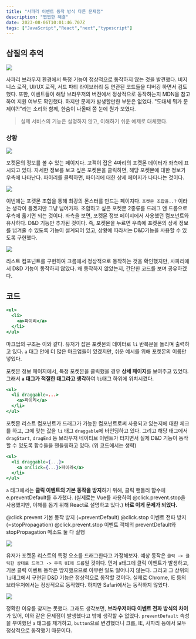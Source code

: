 ```yaml
---
title: "사파리 이벤트 동작 방식 다른 문제점"
description: "찝찝한 해결"
date: 2023-08-06T10:01:46.707Z
tags: ["JavaScript","React","next","typescript"]
---
```

## 삽질의 추억

![](/images/6fe076db-3618-4dfc-a21b-6ef8d0cc4ec2-image.png)


사파리 브라우저 환경에서 특정 기능이 정상적으로 동작하지 않는 것을 발견했다. 비지니스 로직, UI/UX 로직, 서드 파티 라이브러리 등 연관된 코드들을 디버깅 하면서 검토했다. 또한, 이벤트들이 해당 브라우저의 버전에서 정상적으로 동작하는지 MDN을 참고하여 지원 여부도 확인했다. 하지만 문제가 발생할만한 부분은 없었다. "도대체 뭐가 문제야?!"라는 소리와 함께, 한숨이 나올때 쯤 눈에 뭔가 보였다.

> 실제 서비스의 기능은 설명하지 않고, 이해하기 쉬운 예제로 대체했다.

### 상황

![](/images/f7fdbba5-f260-4f1e-b29b-44e784401eff-image.png)

포켓몬의 정보를 볼 수 있는 페이지다. 고객이 잡은 4마리의 포켓몬 데이터가 좌측에 표시되고 있다. 자세한 정보를 보고 싶은 포켓몬을 클릭하면, 해당 포켓몬에 대한 정보가 우측에 나타난다. 파이리를 클릭하면, 파이리에 대한 상세 페이지가 나타나는 것이다.

![](/images/b5cd7cdc-d058-480c-960f-a37fed563981-image.png)

이번에는 포켓몬 조합을 통해 최강의 몬스터를 만드는 페이지다. `포켓몬 조합을..?` 이라는 생각이 들겠지만 그냥 넘어가자. 조합하고 싶은 포켓몬 2종류를 드래그 앤 드롭으로 우측에 옮기면 되는 것이다. 좌측을 보면, 포켓몬 정보 페이지에서 사용했던 컴포넌트와 유사하다. D&D 기능만 추가된 것이다. 즉, 포켓몬을 누르면 우측에 포켓몬의 상세 정보를 넘겨줄 수 있도록 기능이 설계되어 있고, 상황에 따라서는 D&D기능을 사용할 수 있도록 구현했다.

![](/images/e9a62745-60a6-45bf-b0bd-7a0af13fe541-image.png)

리스트 컴포넌트를 구현하여 크롬에서 정상적으로 동작하는 것을 확인했지만, 사파리에서 D&D 기능이 동작하지 않았다. 왜 동작하지 않았는지, 간단한 코드를 보며 공유하겠다.

## 코드

```jsx
<ul>
  <li>
    <a>파이리</a>
  </li>
</ul>
```

마크업의 구조는 이와 같다. 유저가 잡은 포켓몬의 데이터로 `li` 반복문을 돌리며 출력하고 있다. `a` 태그 안에 더 많은 마크업들이 있겠지만, 쉬운 예시를 위해 포켓몬의 이름만 넣었다.

포켓몬 정보 페이지에서, 특정 포켓몬을 클릭했을 경우 **상세 페이지**를 보여주고 있었다. 그래서 **`a` 태그가 적절한 태그라고 생각**하여 `li`태그 하위에 위치시켰다.

```jsx
<ul>
  <li draggable=...>
    <a>파이리</a>
  </li>
</ul>
```

포켓몬 리스트 컴포넌트가 드래그가 가능한 컴포넌트로써 사용되고 있는지에 대한 체크를 하고, 그에 맞는 값을 `li` 태그 `draggable`에 바인딩하고 있다. 그리고 해당 태그에서 `dragStart`, `dragEnd` 등 브라우저 네이티브 이벤트가 터지면서 실제 D&D 기능이 동작할 수 있도록 함수들을 핸들링하고 있다. (위 코드에서는 생략)

```jsx
<ul>
  <li draggable={...}>
    <a onClick={...}>파이리</a>
  </li>
</ul>
```

`a` 태그에서는 **클릭 이벤트의 기본 동작을 방지**하기 위해, 클릭 핸들러 함수에 e.preventDefault를 추가했다. (실제로는 Vue를 사용하여 @click.prevent.stop을 사용했지만, 이해를 돕기 위해 React로 설명하고 있다.) **바로 이게 문제가 되었다.**

>
@click.prevent
기본 동작 방지 (=preventDefault)
@click.stop
이벤트 전파 방지 (=stopPropagation)
@click.prevent.stop
이벤트 객체의 preventDefault와 stopPropagation 메소드 둘 다 실행

![](/images/1c9d685f-b620-4a7b-afaa-8839eb11c592-image.jpg)

유저가 포켓몬 리스트의 특정 요소를 드래그한다고 가정해보자. 예상 동작은 `클릭 -> 클릭한 상태로 드래그 -> 우측 UI에 드롭`일 것이다. 먼저 `a`태그에 클릭 이벤트가 발생하고, 기본 클릭 이벤트 동작은 방지했으므로 아무런 일도 일어나지 않는다. 그리고 그 상위의 `li`태그에서 구현된 D&D 기능은 정상적으로 동작할 것이다. 실제로 Chrome, IE 등의 브라우저에서는 정상적으로 동작했다. 하지만 Safari에서는 동작하지 않았다.

![](/images/2e6f5ab2-84b5-4fc5-96eb-8051e86655ca-image.jpg)

정확한 이유를 찾지는 못했다. 그래도 생각보면, **브라우저마다 이벤트 전파 방식의 차이**가 있어, 이와 같은 문제점이 발생했다고 밖에 생각할 수 없었다. `preventDefault` 속성을 부여했던 `a` 태그를 제거하고, `button`으로 변경했더니 크롬, IE, 사파리 등에서 모두 정상적으로 동작했기 때문이다.
